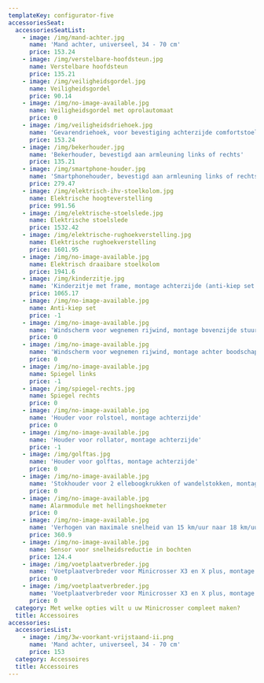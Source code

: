 ```yaml
---
templateKey: configurator-five
accessoriesSeat:
  accessoriesSeatList:
    - image: /img/mand-achter.jpg
      name: 'Mand achter, universeel, 34 - 70 cm'
      price: 153.24
    - image: /img/verstelbare-hoofdsteun.jpg
      name: Verstelbare hoofdsteun
      price: 135.21
    - image: /img/veiligheidsgordel.jpg
      name: Veiligheidsgordel
      price: 90.14
    - image: /img/no-image-available.jpg
      name: Veiligheidsgordel met oprolautomaat
      price: 0
    - image: /img/veiligheidsdriehoek.jpg
      name: 'Gevarendriehoek, voor bevestiging achterzijde comfortstoel'
      price: 153.24
    - image: /img/bekerhouder.jpg
      name: 'Bekerhouder, bevestigd aan armleuning links of rechts'
      price: 135.21
    - image: /img/smartphone-houder.jpg
      name: 'Smartphonehouder, bevestigd aan armleuning links of rechts'
      price: 279.47
    - image: /img/elektrisch-ihv-stoelkolom.jpg
      name: Elektrische hoogteverstelling
      price: 991.56
    - image: /img/elektrische-stoelslede.jpg
      name: Elektrische stoelslede
      price: 1532.42
    - image: /img/elektrische-rughoekverstelling.jpg
      name: Elektrische rughoekverstelling
      price: 1601.95
    - image: /img/no-image-available.jpg
      name: Elektrisch draaibare stoelkolom
      price: 1941.6
    - image: /img/kinderzitje.jpg
      name: 'Kinderzitje met frame, montage achterzijde (anti-kiep set verplicht)'
      price: 1065.17
    - image: /img/no-image-available.jpg
      name: Anti-kiep set
      price: -1
    - image: /img/no-image-available.jpg
      name: 'Windscherm voor wegnemen rijwind, montage bovenzijde stuurkolom'
      price: 0
    - image: /img/no-image-available.jpg
      name: 'Windscherm voor wegnemen rijwind, montage achter boodschappenmand'
      price: 0
    - image: /img/no-image-available.jpg
      name: Spiegel links
      price: -1
    - image: /img/spiegel-rechts.jpg
      name: Spiegel rechts
      price: 0
    - image: /img/no-image-available.jpg
      name: 'Houder voor rolstoel, montage achterzijde'
      price: 0
    - image: /img/no-image-available.jpg
      name: 'Houder voor rollator, montage achterzijde'
      price: -1
    - image: /img/golftas.jpg
      name: 'Houder voor golftas, montage achterzijde'
      price: 0
    - image: /img/no-image-available.jpg
      name: 'Stokhouder voor 2 elleboogkrukken of wandelstokken, montage achterzijde'
      price: 0
    - image: /img/no-image-available.jpg
      name: Alarmmodule met hellingshoekmeter
      price: 0
    - image: /img/no-image-available.jpg
      name: 'Verhogen van maximale snelheid van 15 km/uur naar 18 km/uur '
      price: 360.9
    - image: /img/no-image-available.jpg
      name: Sensor voor snelheidsreductie in bochten
      price: 124.4
    - image: /img/voetplaatverbreder.jpg
      name: 'Voetplaatverbreder voor Minicrosser X3 en X plus, montage links'
      price: 0
    - image: /img/voetplaatverbreder.jpg
      name: 'Voetplaatverbreder voor Minicrosser X3 en X plus, montage rechts'
      price: 0
  category: Met welke opties wilt u uw Minicrosser compleet maken?
  title: Accessoires
accessories:
  accessoriesList:
    - image: /img/3w-voorkant-vrijstaand-ii.png
      name: 'Mand achter, universeel, 34 - 70 cm'
      price: 153
  category: Accessoires
  title: Accessoires
---
```


